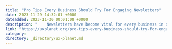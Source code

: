 ```yaml
---
title: "Pro Tips Every Business Should Try For Engaging Newsletters"
date: 2023-11-29 14:32:01 +0000
dateadded: 2023-11-30 00:01:08 +0000
description: "    Newsletters have become vital for every business in different industry verticals. Whether you are having a small business or a large one.  Continue reading on UX Planet »  "
link: "https://uxplanet.org/pro-tips-every-business-should-try-for-engaging-newsletters-8fbadc141681?source=rss----819cc2aaeee0---4"
category:
directory: _directory/ux-planet.md
---
```

